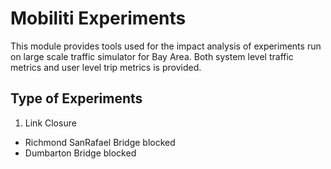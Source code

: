 # Mobiliti Experiments

This module provides tools used for the impact analysis of experiments run on large scale traffic simulator for Bay Area. Both system level traffic metrics and user level trip metrics is provided.

## Type of Experiments

1. Link Closure
- Richmond SanRafael Bridge blocked
- Dumbarton Bridge blocked
